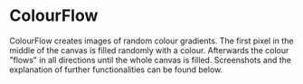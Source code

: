 # ColourFlow

ColourFlow creates images of random colour gradients. The first pixel in the middle of the canvas is filled randomly with a colour. Afterwards the colour "flows" in all directions until the whole canvas is filled. Screenshots and the explanation of further functionalities can be found below.

